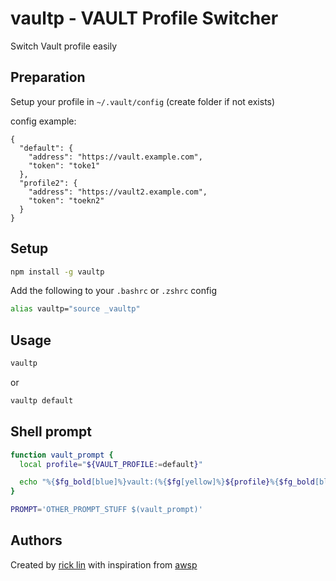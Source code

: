 # vaultp - VAULT Profile Switcher

Switch Vault profile easily

## Preparation

Setup your profile in `~/.vault/config` (create folder if not exists)

config example:

```
{
  "default": {
    "address": "https://vault.example.com",
    "token": "toke1"
  },
  "profile2": {
    "address": "https://vault2.example.com",
    "token": "toekn2"
  }
}
```

## Setup

```sh
npm install -g vaultp
```

Add the following to your `.bashrc` or `.zshrc` config
```sh
alias vaultp="source _vaultp"
```

## Usage
```sh
vaultp
```

or

```sh
vaultp default
```

## Shell prompt
```sh
function vault_prompt {
  local profile="${VAULT_PROFILE:=default}"

  echo "%{$fg_bold[blue]%}vault:(%{$fg[yellow]%}${profile}%{$fg_bold[blue]%})%{$reset_color%} "
}
```

```sh
PROMPT='OTHER_PROMPT_STUFF $(vault_prompt)'
```

## Authors

Created by [rick lin](https://github.com/pchikoian) with inspiration from [awsp](https://github.com/johnnyopao/awsp)

